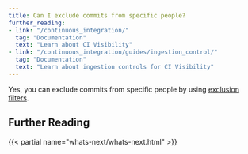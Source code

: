 ```yaml
---
title: Can I exclude commits from specific people?
further_reading:
- link: "/continuous_integration/"
  tag: "Documentation"
  text: "Learn about CI Visibility"
- link: "/continuous_integration/guides/ingestion_control/"
  tag: "Documentation"
  text: "Learn about ingestion controls for CI Visibility"
---
```


Yes, you can exclude commits from specific people by using [exclusion filters][1].

## Further Reading

{{< partial name="whats-next/whats-next.html" >}}

[1]: /continuous_integration/guides/ingestion_control/